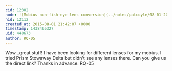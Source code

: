 ```yaml
---
cid: 12302
node: ![Mobius non-fish-eye lens conversion](../notes/patcoyle/08-01-2015/mobius-non-fish-eye-lens-conversion)
nid: 12112
created_at: 2015-08-01 21:42:07 +0000
timestamp: 1438465327
uid: 440673
author: RQ-05
---
```


Wow...great stuff! I have been looking for different lenses for my mobius. I tried Prism Stowaway Delta but didn't see any lenses there. Can you give us the direct link? Thanks in advance.
RQ-05